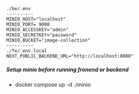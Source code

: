 ```
./be/.env
----------
MINIO_HOST="localhost"
MINIO_PORT= 9000
MINIO_ACCESSKEY="admin"
MINIO_SECRETKEY="password"
MINIO_BUCKET="image-collection"
----------
./fe/.env.local
NEXT_PUBLIC_BACKEND_URL="http://localhost:8080"
```
##### Setup minio before running fronend or backend
- docker compose up -d ./minio

